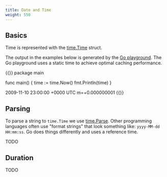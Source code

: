 ```yaml
---
title: Date and Time
weight: 550
---
```



## Basics

Time is represented with the [time.Time](https://pkg.go.dev/time#Time) struct.

The output in the examples below is generated by the [Go playground](https://go.dev/play/). The Go playground uses a static time to achieve optimal caching performance.

{{<go-playground>}}
package main

func main() {
    time := time.Now()
    fmt.Println(time)
}
<!--output-->
2009-11-10 23:00:00 +0000 UTC m=+0.000000001
{{</go-playground>}}


## Parsing

To parse a string to `time.Time` we use [time.Parse](https://pkg.go.dev/time#Parse). Other programming languages often use "format strings" that look something like: `yyyy-MM-dd HH:mm:ss`. Go does things differently and uses a reference time.

TODO


## Duration

TODO
